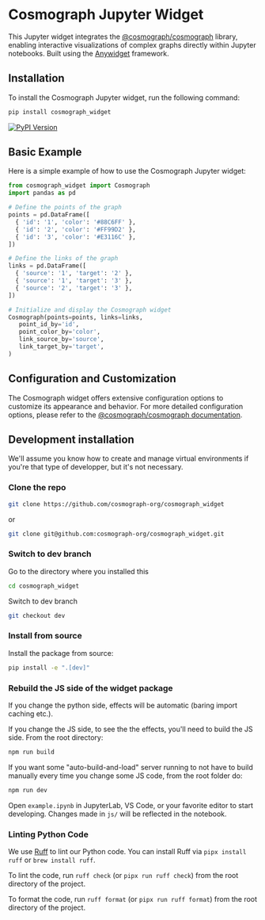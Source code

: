 # Cosmograph Jupyter Widget

This Jupyter widget integrates the [@cosmograph/cosmograph](https://www.npmjs.com/package/@cosmograph/cosmograph) library, enabling interactive visualizations of complex graphs directly within Jupyter notebooks. Built using the [Anywidget](https://github.com/manzt/anywidget) framework.

## Installation

To install the Cosmograph Jupyter widget, run the following command:

```sh
pip install cosmograph_widget
```

[![PyPI Version](https://img.shields.io/pypi/v/cosmograph_widget)](https://pypi.org/project/cosmograph_widget/)

## Basic Example
Here is a simple example of how to use the Cosmograph Jupyter widget:

```python
from cosmograph_widget import Cosmograph
import pandas as pd

# Define the points of the graph
points = pd.DataFrame([
  { 'id': '1', 'color': '#88C6FF' },
  { 'id': '2', 'color': '#FF99D2' },
  { 'id': '3', 'color': '#E3116C' },
])

# Define the links of the graph
links = pd.DataFrame([
  { 'source': '1', 'target': '2' },
  { 'source': '1', 'target': '3' },
  { 'source': '2', 'target': '3' },
])

# Initialize and display the Cosmograph widget
Cosmograph(points=points, links=links,
   point_id_by='id',
   point_color_by='color',
   link_source_by='source',
   link_target_by='target',
)
```

## Configuration and Customization

The Cosmograph widget offers extensive configuration options to customize its appearance and behavior. For more detailed configuration options, please refer to the [@cosmograph/cosmograph documentation](https://cosmograph.app/docs/cosmograph/Cosmograph%20Library/Cosmograph#passing-the-data-and-configuration).

## Development installation

We'll assume you know how to create and manage virtual environments if you're that type of developper, but it's not necessary.

### Clone the repo

```sh
git clone https://github.com/cosmograph-org/cosmograph_widget
```

or

```sh
git clone git@github.com:cosmograph-org/cosmograph_widget.git
```

### Switch to dev branch

Go to the directory where you installed this

```sh
cd cosmograph_widget
```

Switch to dev branch

```sh
git checkout dev
```

### Install from source


Install the package from source:

```sh
pip install -e ".[dev]"
```

### Rebuild the JS side of the widget package

If you change the python side, effects will be automatic (baring import caching etc.). 

If you change the JS side, to see the the effects, you'll need to build the JS side. From the root directory:

```sh
npm run build
```

If you want some "auto-build-and-load" server running to not have to build manually every time you change some JS code, 
from the root folder do:

```sh
npm run dev
```

Open `example.ipynb` in JupyterLab, VS Code, or your favorite editor
to start developing. Changes made in `js/` will be reflected
in the notebook.

### Linting Python Code
We use [Ruff](https://docs.astral.sh/ruff/) to lint our Python code. You can install Ruff via `pipx install ruff` or `brew install ruff`.

To lint the code, run `ruff check` (or `pipx run ruff check`) from the root directory of the project.

To format the code, run `ruff format` (or `pipx run ruff format`) from the root directory of the project.